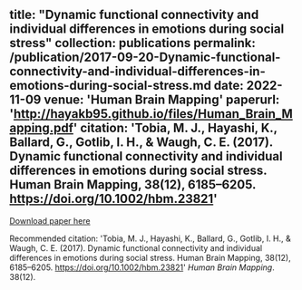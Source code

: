 title: "Dynamic functional connectivity and individual differences in emotions during social stress"
collection: publications
permalink: /publication/2017-09-20-Dynamic-functional-connectivity-and-individual-differences-in-emotions-during-social-stress.md
date: 2022-11-09
venue: 'Human Brain Mapping'
paperurl: 'http://hayakb95.github.io/files/Human_Brain_Mapping.pdf'
citation: 'Tobia, M. J., Hayashi, K., Ballard, G., Gotlib, I. H., & Waugh, C. E. (2017). Dynamic functional connectivity and individual differences in emotions during social stress. Human Brain Mapping, 38(12), 6185–6205. https://doi.org/10.1002/hbm.23821'
---

[Download paper here](http://hayakb95.github.io/files/Human_Brain_Mapping.pdf)

Recommended citation: 'Tobia, M. J., Hayashi, K., Ballard, G., Gotlib, I. H., & Waugh, C. E. (2017). Dynamic functional connectivity and individual differences in emotions during social stress. Human Brain Mapping, 38(12), 6185–6205. https://doi.org/10.1002/hbm.23821' <i>Human Brain Mapping</i>. 38(12).
